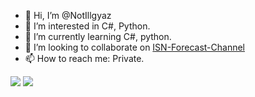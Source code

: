 - 👋 Hi, I’m @NotIllgyaz
- 👀 I’m interested in C#, Python.
- 🌱 I’m currently learning C#, python.
- 💞️ I’m looking to collaborate on <a href="https://github.com/imadofficial/ISN-Forecast-Channel">ISN-Forecast-Channel</a>
- 📫 How to reach me: Private.

![](https://github-readme-stats.vercel.app/api?username=NotIllgyaz)
![](https://github.com/username/github-stats/blob/master/generated/overview.svg)

